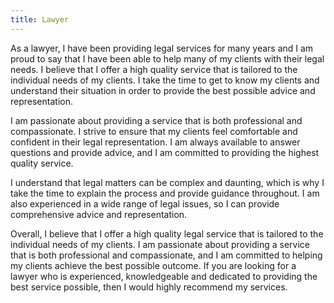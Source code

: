 ```yaml
---
title: Lawyer
---
```


As a lawyer, I have been providing legal services for many years and I am proud to say that I have been able to help many of my clients with their legal needs. I believe that I offer a high quality service that is tailored to the individual needs of my clients. I take the time to get to know my clients and understand their situation in order to provide the best possible advice and representation.

I am passionate about providing a service that is both professional and compassionate. I strive to ensure that my clients feel comfortable and confident in their legal representation. I am always available to answer questions and provide advice, and I am committed to providing the highest quality service.

I understand that legal matters can be complex and daunting, which is why I take the time to explain the process and provide guidance throughout. I am also experienced in a wide range of legal issues, so I can provide comprehensive advice and representation.

Overall, I believe that I offer a high quality legal service that is tailored to the individual needs of my clients. I am passionate about providing a service that is both professional and compassionate, and I am committed to helping my clients achieve the best possible outcome. If you are looking for a lawyer who is experienced, knowledgeable and dedicated to providing the best service possible, then I would highly recommend my services.